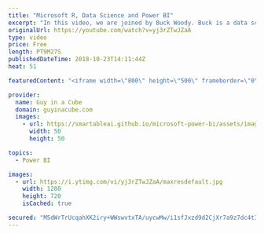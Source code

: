 ```yaml
---
title: "Microsoft R, Data Science and Power BI"
excerpt: "In this video, we are joined by Buck Woody. Buck is a data scientist at Microsoft. We work together to show how you can easily visualize Microsoft R in Power BI. We use Microsoft R Open and then move onto Power BI Desktop.  The example used in Microsoft R Open is the Anscombe's quartet.   Download sample"
originalUrl: https://youtube.com/watch?v=yj3rZTwJZaA
type: video
price: Free
length: PT9M27S
publishedDateTime: 2018-10-23T14:11:44Z
heat: 51

featuredContent: "<iframe width=\"800\" height=\"500\" frameborder=\"0\" src=\"https://www.youtube.com/embed/yj3rZTwJZaA\" allow=\"accelerometer; autoplay; encrypted-media; gyroscope; picture-in-picture\" allowfullscreen></iframe>"

provider:
  name: Guy in a Cube
  domain: guyinacube.com
  images:
    - url: https://smartableai.github.io/microsoft-power-bi/assets/images/organizations/guyinacube.com-50x50.jpg
      width: 50
      height: 50

topics:
  - Power BI

images:
  - url: https://i.ytimg.com/vi/yj3rZTwJZaA/maxresdefault.jpg
    width: 1280
    height: 720
    isCached: true

secured: "M5dWrTrUcqahXK2iry+WWswvtxTA/uycwMw/i1sfJxzd9d2CjXr7a9z7dc4t3MCe7A+V/zHUK+LSqwcuKiQCXwD6AMeWODmwi/qAI7HT1qP01egaclHvWpB/G9ppWefi5BAL/DrgYa+WwRsXsmovYDlFKYnLqVD9uctaVuTM6TI9skI/5W2Eqf3BqalzGSgeXqAYkmQrMkewrGvbDLF4A4vQL7IIfRa1OIYqJkM0qvd3mk4Yu5Y1ASorsgfMfBe8s8MxZmU6+JlJlzfbOpFsKnxhahmUufz9g+VH3etYdnFk7ldyeGJy+8KrjoLLWrxKOLi/WQG46W3gtQ5U6XBS2Y6vhEgA2Xe9MpHd6QU6q/0N8CzVl7McLpk0YmK19gHr71jfcqbOHqx6T//lbve+HTCTsncuX+jD0LBBxBplgpM=;chOshWoIZOfr8o7lgfAX+g=="
---
```


